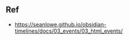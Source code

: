 ```ob-timeline
```

## Ref 
- https://seanlowe.github.io/obsidian-timelines/docs/03_events/03_html_events/

